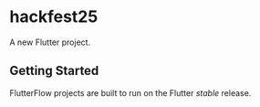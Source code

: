 # hackfest25

A new Flutter project.

## Getting Started

FlutterFlow projects are built to run on the Flutter _stable_ release.
